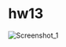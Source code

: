 # hw13


![Screenshot_1](https://user-images.githubusercontent.com/107684179/192978223-ac49c0e3-ce71-484b-a658-bc52db2a518c.png)
